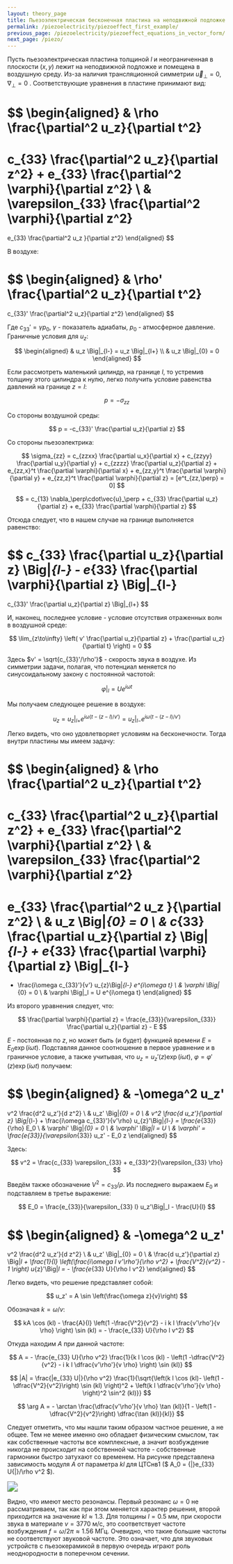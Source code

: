 ```yaml
---
layout: theory_page
title: Пьезоэлектрическая бесконечная пластина на неподвижной подложке в воздушной среде
permalink: /piezoelectricity/piezoeffect_first_example/
previous_page: /piezoelectricity/piezoeffect_equations_in_vector_form/
next_page: /piezo/
---
```


Пусть пьезоэлектрическая пластина толщиной $l$ и неограниченная в плоскости $(x,y)$ лежит на неподвижной подложке и помещена в воздушную среду. Из-за наличия трансляционной симметрии $\vec{u}_\perp = 0$, $\nabla_\perp = 0$ . Соответствующие уравнения в пластине принимают вид:

$$
\begin{aligned}
&
\rho \frac{\partial^2 u_z}{\partial t^2} 
=
c_{33} \frac{\partial^2 u_z}{\partial z^2} + 
e_{33} \frac{\partial^2 \varphi}{\partial z^2}
\\
&
\varepsilon_{33} \frac{\partial^2 \varphi}{\partial z^2}
=  
e_{33} \frac{\partial^2 u_z }{\partial z^2}
\end{aligned}
$$

В воздухе:

$$
\begin{aligned}
&
\rho' \frac{\partial^2 u_z}{\partial t^2} 
=
c_{33}' \frac{\partial^2 u_z}{\partial z^2}
\end{aligned}
$$

Где $c_{33}' = \gamma p_0$, $\gamma$ - показатель адиабаты, $p_0$ - атмосферное давление. Граничные условия для $u_z$:

$$
\begin{aligned}
& u_z \Big|_{l-} = u_z \Big|_{l+} \\
& u_z \Big|_{0} = 0
\end{aligned}
$$

Если рассмотреть маленький цилиндр, на границе $l$, то устремив толщину этого цилиндра к нулю, легко получить условие равенства давлений на границе $z = l$:

$$
p = -\sigma_{zz}
$$

Со стороны воздушной среды:

$$
p = -c_{33}' \frac{\partial u_z}{\partial z}
$$

Со стороны пьезоэлектрика:

$$
\sigma_{zz} = 
c_{zzxx} \frac{\partial u_x}{\partial x} + 
c_{zzyy} \frac{\partial u_y}{\partial y} +
c_{zzzz} \frac{\partial u_z}{\partial z} +
e_{zz,x}^t \frac{\partial \varphi}{\partial x} +
e_{zz,y}^t \frac{\partial \varphi}{\partial y} +
e_{zz,z}^t \frac{\partial \varphi}{\partial z} = [e^t_{zz,\perp} = 0]
$$

$$
= c_{13} \nabla_\perp\cdot\vec{u}_\perp +
c_{33} \frac{\partial u_z}{\partial z} +
e_{33} \frac{\partial \varphi}{\partial z}
$$

Отсюда следует, что в нашем случае на границе выполняется равенство:

$$
c_{33} \frac{\partial u_z}{\partial z} \Big|_{l-} -
e_{33} \frac{\partial \varphi}{\partial z} \Big|_{l-}
=
c_{33}' \frac{\partial u_z}{\partial z} \Big|_{l+}
$$

И, наконец, последнее условие - условие отсутствия отраженных волн в воздушной среде:

$$
\lim_{z\to\infty} \left( v' \frac{\partial u_z}{\partial z} + \frac{\partial u_z}{\partial t} \right) = 0
$$

Здесь $v' = \sqrt{c_{33}'/\rho'}$ - скорость звука в воздухе. Из симметрии задачи, полагая, что потенциал меняется по синусоидальному закону с постоянной частотой:

$$
\varphi \Big|_l= U e^{i\omega t}
$$

Мы получаем следующее решение в воздухе:

$$
u_z = u_{z}\Big|_{l+} e^{i\omega (t - (z- l)/v')} = u_{z}\Big|_{l-} e^{i\omega (t - (z- l)/v')}
$$

Легко видеть, что оно удовлетворяет условиям на бесконечности. Тогда внутри пластины мы имеем задачу:

$$
\begin{aligned}
&
\rho \frac{\partial^2 u_z}{\partial t^2} 
=
c_{33} \frac{\partial^2 u_z}{\partial z^2} + 
e_{33} \frac{\partial^2 \varphi}{\partial z^2}
\\
&
\varepsilon_{33} \frac{\partial^2 \varphi}{\partial z^2}
=  
e_{33} \frac{\partial^2 u_z }{\partial z^2}
\\
& u_z \Big|_{0} = 0 \\
& c_{33} \frac{\partial u_z}{\partial z} \Big|_{l-} +
e_{33} \frac{\partial \varphi}{\partial z} \Big|_{l-}
=
- \frac{i\omega c_{33}'}{v'} u_{z}\Big|_{l-} e^{i\omega t} \\
& \varphi \Big|_{0} = 0 \\
& \varphi \Big|_l = U e^{i\omega t}
\end{aligned}
$$

Из второго уравнения следует, что:

$$
\frac{\partial \varphi}{\partial z} = \frac{e_{33}}{\varepsilon_{33}} \frac{\partial u_z}{\partial z} - E
$$

$E$ - постоянная по $z$, но может быть (и будет) функцией времени $E = E_0 \exp (i\omega t)$. Подставляя данное соотношение в первое уравнение и в граничное условие, а также учитывая, что $u_z = u_z'(z) \exp (i\omega t)$,  $\varphi = \varphi'(z) \exp (i\omega t)$ получаем:

$$
\begin{aligned}
&
-\omega^2 u_z'
=
v^2 \frac{d^2 u_z'}{d z^2}
\\
& u_z' \Big|_{0} = 0 \\
& v^2 \frac{d u_z'}{\partial z} \Big|_{l-} + \frac{i\omega c_{33}'}{v'\rho} u_{z}'\Big|_{l-}
= \frac{e_{33}}{\rho} E_0 \\
& \varphi' \Big|_{0} = 0 \\
& \varphi' \Big|_l = U \\
& \varphi' = \frac{e_{33}}{\varepsilon_{33}} u_z' - E_0 z
\end{aligned}
$$

Здесь:

$$
v^2 = \frac{c_{33} \varepsilon_{33} + e_{33}^2}{\varepsilon_{33} \rho}
$$

Введём также обозначение $V^2 = c_{33}/\rho$. Из последнего выражаем $E_0$ и подставляем в третье выражение:

$$
E_0 = \frac{e_{33}}{\varepsilon_{33} l} u_z'\Big|_l - \frac{U}{l}
$$

$$
\begin{aligned}
&
-\omega^2 u_z'
=
v^2 \frac{d^2 u_z'}{d z^2}
\\
& u_z' \Big|_{0} = 0 \\
& \frac{d u_z'}{\partial z} \Big|_l + \frac{1}{l} \left(\frac{i\omega l v'\rho'}{\rho v^2} + \frac{V^2}{v^2} - 1 \right) u_{z}'\Big|_l
=  - \frac{e_{33} U}{\rho l v^2} 
\end{aligned}
$$

Легко видеть, что решение представляет собой:

$$
u_z' = A \sin \left(\frac{\omega z}{v}\right)
$$

Обозначая $k = \omega/v$:

$$
kA \cos (kl) - \frac{A}{l} \left(1 -\frac{V^2}{v^2} - i k l \frac{v'\rho'}{v \rho} \right) \sin (kl) = - \frac{e_{33} U}{\rho l v^2} 
$$

Откуда находим $A$ при данной частоте:

$$
A = - \frac{e_{33} U}{\rho v^2} \frac{1}{k l \cos (kl) - \left(1 -\dfrac{V^2}{v^2} - i k l \dfrac{v'\rho'}{v \rho} \right) \sin (kl)}
$$

$$
|A| = \frac{|e_{33} U|}{\rho v^2} \frac{1}{\sqrt{\left(k l \cos (kl)- \left(1 -\dfrac{V^2}{v^2}\right) \sin (kl) \right)^2 + \left(k l \dfrac{v'\rho'}{v \rho} \right)^2 \sin^2 (kl)}}
$$

$$
\arg A = - \arctan \frac{\dfrac{v'\rho'}{v \rho} \tan (kl)}{1 - \left(1 -\dfrac{V^2}{v^2}\right) \dfrac{\tan (kl)}{kl}}
$$

Следует отметить, что мы нашли таким образом частное решение, а не общее. Тем не менее именно оно обладает физическим смыслом, так как собственные частоты все комплексные, а значит возбуждение никогда не происходит на собственной частоте - собственные гармоники быстро затухают со временем. На рисунке представлена зависимость модуля $A$ от параметра $kl$ для ЦТСнв1 ($ A_0 = {|}e_{33} U{|}/\rho v^2 $). 

<img src="../../img/piezoeffect_first_example_1.png" style="zoom:150%;" />

Видно, что имеют место резонансы. Первый резонанс $\omega = 0$ не рассматриваем, так как при этом меняется характер решения, второй приходится на значение $kl \approx 1.3$. Для толщины $l = 0.5$ мм, при скорости звука в материале $v = 3770$ м/c, это соответствует частоте возбуждения $f = \omega/2\pi \approx 1.56$ МГц. Очевидно, что такие большие частоты не соответствуют звуковой частоте. Это означает, что для звуковых устройств с пьезокерамикой в первую очередь играют роль неоднородности в поперечном сечении.